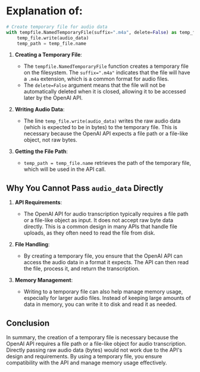 # Explanation of:

```python
# Create temporary file for audio data
with tempfile.NamedTemporaryFile(suffix=".m4a", delete=False) as temp_file:
    temp_file.write(audio_data)
    temp_path = temp_file.name
```

1. **Creating a Temporary File**:

   - The `tempfile.NamedTemporaryFile` function creates a temporary file on the filesystem. The `suffix=".m4a"` indicates that the file will have a `.m4a` extension, which is a common format for audio files.
   - The `delete=False` argument means that the file will not be automatically deleted when it is closed, allowing it to be accessed later by the OpenAI API.
2. **Writing Audio Data**:

   - The line `temp_file.write(audio_data)` writes the raw audio data (which is expected to be in bytes) to the temporary file. This is necessary because the OpenAI API expects a file path or a file-like object, not raw bytes.
3. **Getting the File Path**:

   - `temp_path = temp_file.name` retrieves the path of the temporary file, which will be used in the API call.

## Why You Cannot Pass `audio_data` Directly

1. **API Requirements**:

   - The OpenAI API for audio transcription typically requires a file path or a file-like object as input. It does not accept raw byte data directly. This is a common design in many APIs that handle file uploads, as they often need to read the file from disk.
2. **File Handling**:

   - By creating a temporary file, you ensure that the OpenAI API can access the audio data in a format it expects. The API can then read the file, process it, and return the transcription.
3. **Memory Management**:

   - Writing to a temporary file can also help manage memory usage, especially for larger audio files. Instead of keeping large amounts of data in memory, you can write it to disk and read it as needed.

## Conclusion

In summary, the creation of a temporary file is necessary because the OpenAI API requires a file path or a file-like object for audio transcription. Directly passing raw audio data (bytes) would not work due to the API's design and requirements. By using a temporary file, you ensure compatibility with the API and manage memory usage effectively.
